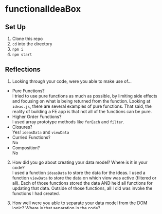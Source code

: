 # functionalIdeaBox

## Set Up
1. Clone this repo
2. `cd` into the directory
3. `npm i`
4. `npm start` 

## Reflections

1. Looking through your code, were you able to make use of...
- Pure Functions?  
  I tried to use pure functions as much as possible, by limiting side effects and focusing on what is being returned from the function. Looking at `ideas.js`, there are several examples of pure functions. That said, the reality of building a FE app is that not all of the functions can be pure.
- Higher Order Functions?  
  I used array prototype methods like `forEach` and `filter`.
- Closures?  
  Yes! `ideasData` and `viewData`
- Curried Functions?  
  No
- Composition?  
  No

2. How did you go about creating your data model? Where is it in your code?  
I used a function `ideasData` to store the data for the ideas. I used a function `viewData` to store the data on which view was active (filtered or all). Each of those functions stored the data AND held all functions for updating that data. Outside of those functions, all I did was invoke the functions I had created.

3. How well were you able to separate your data model from the DOM logic? Where is that separation in the code?  
The two functions listed in #2 were my data model and I put all DOM updates in their own file - `domUpdates`. I used `main.js` to communicate between the two files, but there is definitely some gray areas where some overlap may have occurred. I made an effort to ensure that I was always: 1. updating the data model first and 2. using the data model to inform the DOM updates.
